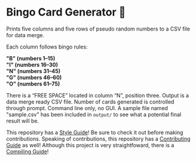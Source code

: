 # Bingo Card Generator 🔮

Prints five columns and five rows of pseudo random numbers to a CSV file for data merge.

Each column follows bingo rules:

**"B" (numbers 1–15)<br>**
**"I" (numbers 16–30)<br>**
**"N" (numbers 31–45)<br>**
**"G" (numbers 46–60)<br>**
**"O" (numbers 61–75)**

There is a “FREE SPACE” located in column “N”, position three. Output is a data merge ready CSV file. Number of cards generated is controlled through prompt. Command line only, no GUI. A sample file named "sample.csv" has been included in ``output/`` to see what a potential final result will be.

This repository has a [Style Guide](https://github.com/josola/bingo_card/blob/main/docs/STYLE_GUIDE.md)! Be sure to check it out before making contributions. Speaking of contributions, this repository has a [Contributing Guide](https://github.com/josola/bingo_card/blob/main/docs/CONTRIBUTING.md) as well! Although this project is very straightfoward, there is a [Compiling Guide](https://github.com/josola/bingo_card/blob/main/docs/COMPILING.md)!